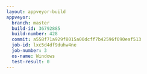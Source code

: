 ```yaml
---
layout: appveyor-build
appveyor:
  branch: master
  build-id: 36792885
  build-number: 428
  commit: a558f71a929f8015a00dcff7b42596f090eaf513
  job-id: lxc5d4df9duhw4ne
  job-number: 3
  os-name: Windows
  test-result: 0
---
```

